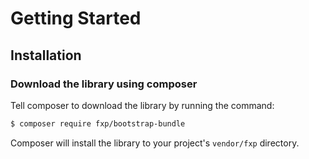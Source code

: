 Getting Started
===============

## Installation

### Download the library using composer

Tell composer to download the library by running the command:

```bash
$ composer require fxp/bootstrap-bundle
```

Composer will install the library to your project's `vendor/fxp` directory.
